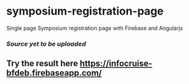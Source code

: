 # **symposium-registration-page**

Single page Symposium registration page with Firebase and Angularjs

### *Source yet to be uploaded*

## Try the result here https://infocruise-bfdeb.firebaseapp.com/
